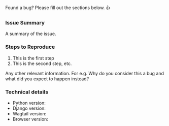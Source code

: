Found a bug? Please fill out the sections below. 👍

### Issue Summary

A summary of the issue.

### Steps to Reproduce

1. This is the first step
2. This is the second step, etc.

Any other relevant information. For e.g. Why do you consider this a bug and what did you expect to happen instead?

### Technical details

* Python version:
* Django version:
* Wagtail version:
* Browser version:
